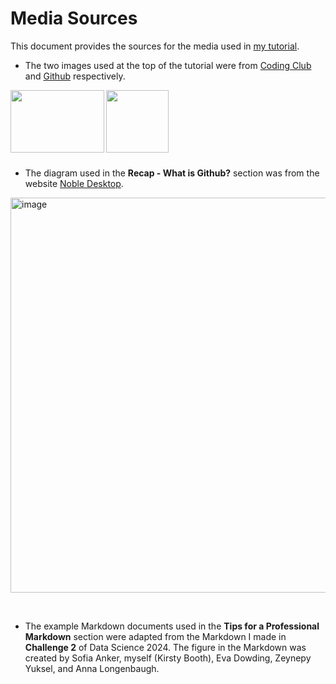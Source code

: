 # Media Sources

This document provides the sources for the media used in [my tutorial](https://eddatascienceees.github.io/tutorial-Kirstb-04/).

- The two images used at the top of the tutorial were from [Coding Club](https://ourcodingclub.github.io/) and [Github](https://github.com/) respectively.

<img align="left" width="150" height="100" src="https://github.com/user-attachments/assets/15e3d8bb-acb0-4014-8505-b250fbc23c71" />

<img align="left" width = "100" src="https://github.com/user-attachments/assets/20eb3c53-d63a-4dd8-8e51-1b1bce654f1d" />


<p>&nbsp;</p>

<p>&nbsp;</p>

<p>&nbsp;</p>

<p>&nbsp;</p>

- The diagram used in the **Recap - What is Github?** section was from the website [Noble Desktop](https://www.nobledesktop.com/learn/git/what-is-git).

<img align="centre" width="632" alt="image" src="https://github.com/user-attachments/assets/514e5702-fd33-414d-beae-2c358ef7d80c">


<p>&nbsp;</p>

- The example Markdown documents used in the **Tips for a Professional Markdown** section were adapted from the Markdown I made in **Challenge 2** of Data Science 2024. The figure in the Markdown was created by Sofia Anker, myself (Kirsty Booth), Eva Dowding, Zeynepy Yuksel, and  Anna Longenbaugh.
